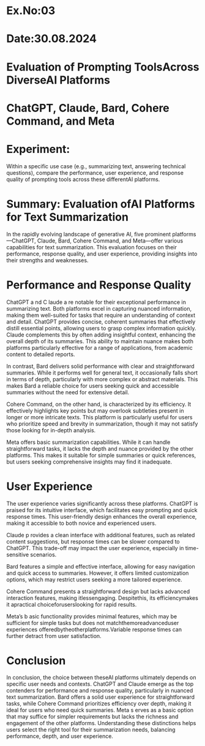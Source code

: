 # Ex.No:03 
# Date:30.08.2024

# Evaluation of Prompting ToolsAcross DiverseAI Platforms 
#       ChatGPT, Claude, Bard, Cohere Command, and Meta 

# Experiment: 
Within a specific use case (e.g., summarizing text, answering technical questions), compare the performance, user experience, and response quality of prompting tools across these differentAI platforms. 

# Summary: Evaluation ofAI Platforms for Text Summarization

In the rapidly evolving landscape of generative AI, five prominent platforms—ChatGPT, Claude, Bard, Cohere Command, and Meta—offer various capabilities for text summarization. This evaluation focuses on their performance, response quality, and user experience, providing insights into their strengths and weaknesses. 

# Performance and Response Quality 
ChatGPT a nd C laude a re notable for their exceptional performance in summarizing text. Both platforms excel in capturing nuanced information, making them well-suited for tasks that require an understanding of context and detail. ChatGPT provides concise, coherent summaries that effectively distill essential points, allowing users to grasp complex information quickly. Claude complements this by often adding insightful context, enhancing the overall depth of its summaries. This ability to maintain nuance makes both platforms particularly effective for a range of applications, from academic content to detailed reports. 

In contrast,  Bard  delivers solid performance with clear and straightforward summaries. While it performs well for general text, it occasionally falls short in terms of depth, particularly with more complex or abstract materials. This makes Bard a reliable choice for users seeking quick and accessible summaries without the need for extensive detail. 

Cohere Command, on the other hand, is characterized by its efficiency. It effectively highlights key points but may overlook subtleties present in longer or more intricate texts. This platform is particularly useful for users who prioritize speed and brevity in summarization, though it may not satisfy those looking for in-depth analysis. 

Meta offers basic summarization capabilities. While it can handle straightforward tasks, it lacks the depth and nuance provided by the other platforms. This makes it suitable for simple summaries or quick references, but users seeking comprehensive insights may find it inadequate. 

# User Experience

The user experience varies significantly across these platforms.  ChatGPT  is praised for its intuitive interface, which facilitates easy prompting and quick response times. This user-friendly design enhances the overall experience, making it accessible to both novice and experienced users. 

Claude p rovides a clean interface with additional features, such as related content suggestions, but response times can be slower compared to ChatGPT. This trade-off may impact the user experience, especially in time-sensitive scenarios. 

Bard  features a simple and effective interface, allowing for easy navigation and quick access to summaries. However, it offers limited customization options, which may restrict users seeking a more tailored experience. 

Cohere Command  presents a straightforward design but lacks advanced interaction features, making itlessengaging. Despitethis, its efficiencymakes it apractical choiceforuserslooking for rapid results. 

Meta’s b asic functionality provides minimal features, which may be sufficient for simple tasks but does not matchthemoreadvanceduser experiences offeredbytheotherplatforms.Variable response times can further detract from user satisfaction. 

# Conclusion

In conclusion, the choice between theseAI platforms ultimately depends on specific user needs and contexts.  ChatGPT  and  Claude  emerge as the top contenders for performance and response quality, particularly in nuanced text summarization.  Bard  offers a solid user experience for straightforward tasks, while  Cohere Command  prioritizes efficiency over depth, making it ideal for users who need quick summaries.  Meta s erves as a basic option that may suffice for simpler requirements but lacks the richness and engagement of the other platforms. Understanding these distinctions helps users select the right tool for their summarization needs, balancing performance, depth, and user experience. 
